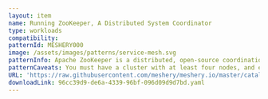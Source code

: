 ```yaml
---
layout: item
name: Running ZooKeeper, A Distributed System Coordinator
type: workloads
compatibility: 
patternId: MESHERY000
image: /assets/images/patterns/service-mesh.svg
patternInfo: Apache ZooKeeper is a distributed, open-source coordination service for distributed applications. ZooKeeper allows you to read, write, and observe updates to data. Data are organized in a file system like hierarchy and replicated to all ZooKeeper servers in the ensemble (a set of ZooKeeper servers). All operations on data are atomic and sequentially consistent. ZooKeeper ensures this by using the Zab consensus protocol to replicate a state machine across all servers in the ensemble.  The ensemble uses the Zab protocol to elect a leader, and the ensemble cannot write data until that election is complete. Once complete, the ensemble uses Zab to ensure that it replicates all writes to a quorum before it acknowledges and makes them visible to clients. Without respect to weighted quorums, a quorum is a majority component of the ensemble containing the current leader. For instance, if the ensemble has three servers, a component that contains the leader and one other server constitutes a quorum. If the ensemble can not achieve a quorum, the ensemble cannot write data.  ZooKeeper servers keep their entire state machine in memory, and write every mutation to a durable WAL (Write Ahead Log) on storage media. When a server crashes, it can recover its previous state by replaying the WAL. To prevent the WAL from growing without bound, ZooKeeper servers will periodically snapshot them in memory state to storage media. These snapshots can be loaded directly into memory, and all WAL entries that preceded the snapshot may be discarded.
patternCaveats: You must have a cluster with at least four nodes, and each node requires at least 2 CPUs and 4 GiB of memory. In this tutorial you will cordon and drain the cluster's nodes. This means that the cluster will terminate and evict all Pods on its nodes, and the nodes will temporarily become unschedulable. You should use a dedicated cluster for this tutorial, or you should ensure that the disruption you cause will not interfere with other tenants.  This tutorial assumes that you have configured your cluster to dynamically provision PersistentVolumes. If your cluster is not configured to do so, you will have to manually provision three 20 GiB volumes before starting this tutorial.
URL: 'https://raw.githubusercontent.com/meshery/meshery.io/master/catalog/96cc39d9-de6a-4339-96bf-096d09d9d7bd.yaml'
downloadLink: 96cc39d9-de6a-4339-96bf-096d09d9d7bd.yaml
---
```

